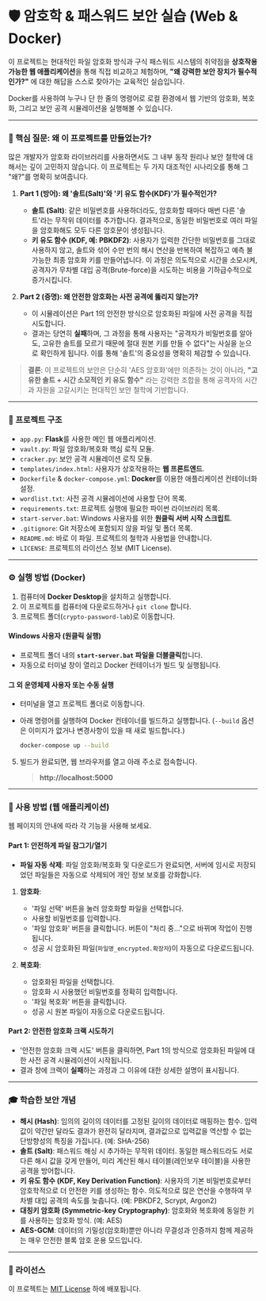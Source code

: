 # 🛡️ 암호학 & 패스워드 보안 실습 (Web & Docker)

이 프로젝트는 현대적인 파일 암호화 방식과 구식 패스워드 시스템의 취약점을 **상호작용 가능한 웹 애플리케이션**을 통해 직접 비교하고 체험하며, **"왜 강력한 보안 장치가 필수적인가?"** 에 대한 해답을 스스로 찾아가는 교육적인 실습입니다.

Docker를 사용하여 누구나 단 한 줄의 명령어로 로컬 환경에서 웹 기반의 암호화, 복호화, 그리고 보안 공격 시뮬레이션을 실행해볼 수 있습니다.

---

### 🤔 핵심 질문: 왜 이 프로젝트를 만들었는가?

많은 개발자가 암호화 라이브러리를 사용하면서도 그 내부 동작 원리나 보안 철학에 대해서는 깊이 고민하지 않습니다. 이 프로젝트는 두 가지 대조적인 시나리오를 통해 그 "왜?"를 명확히 보여줍니다.

1.  **Part 1 (방어): 왜 '솔트(Salt)'와 '키 유도 함수(KDF)'가 필수적인가?**
    *   **솔트 (Salt)**: 같은 비밀번호를 사용하더라도, 암호화할 때마다 매번 다른 '솔트'라는 무작위 데이터를 추가합니다. 결과적으로, 동일한 비밀번호로 여러 파일을 암호화해도 모두 다른 암호문이 생성됩니다.
    *   **키 유도 함수 (KDF, 예: PBKDF2)**: 사용자가 입력한 간단한 비밀번호를 그대로 사용하지 않고, 솔트와 섞어 수만 번의 해시 연산을 반복하여 복잡하고 예측 불가능한 최종 암호화 키를 만들어냅니다. 이 과정은 의도적으로 시간을 소모시켜, 공격자가 무차별 대입 공격(Brute-force)을 시도하는 비용을 기하급수적으로 증가시킵니다.

2.  **Part 2 (증명): 왜 안전한 암호화는 사전 공격에 뚫리지 않는가?**
    *   이 시뮬레이션은 Part 1의 안전한 방식으로 암호화된 파일에 사전 공격을 직접 시도합니다.
    *   결과는 당연히 **실패**하며, 그 과정을 통해 사용자는 "공격자가 비밀번호를 알아도, 고유한 솔트를 모르기 때문에 절대 원본 키를 만들 수 없다"는 사실을 눈으로 확인하게 됩니다. 이를 통해 '솔트'의 중요성을 명확히 체감할 수 있습니다.

> **결론**: 이 프로젝트의 보안은 단순히 'AES 암호화'에만 의존하는 것이 아니라, **"고유한 솔트 + 시간 소모적인 키 유도 함수"** 라는 강력한 조합을 통해 공격자의 시간과 자원을 고갈시키는 현대적인 보안 철학에 기반합니다.

---

### 📂 프로젝트 구조

*   `app.py`: **Flask**를 사용한 메인 웹 애플리케이션.
*   `vault.py`: 파일 암호화/복호화 핵심 로직 모듈.
*   `cracker.py`: 보안 공격 시뮬레이션 로직 모듈.
*   `templates/index.html`: 사용자가 상호작용하는 **웹 프론트엔드**.
*   `Dockerfile` & `docker-compose.yml`: **Docker**를 이용한 애플리케이션 컨테이너화 설정.
*   `wordlist.txt`: 사전 공격 시뮬레이션에 사용할 단어 목록.
*   `requirements.txt`: 프로젝트 실행에 필요한 파이썬 라이브러리 목록.
*   `start-server.bat`: Windows 사용자를 위한 **원클릭 서버 시작 스크립트**.
*   `.gitignore`: Git 저장소에 포함되지 않을 파일 및 폴더 목록.
*   `README.md`: 바로 이 파일. 프로젝트의 철학과 사용법을 안내합니다.
*   `LICENSE`: 프로젝트의 라이선스 정보 (MIT License).

---

### ⚙️ 실행 방법 (Docker)

1.  컴퓨터에 **Docker Desktop**을 설치하고 실행합니다.
2.  이 프로젝트를 컴퓨터에 다운로드하거나 `git clone` 합니다.
3.  프로젝트 폴더(`crypto-password-lab`)로 이동합니다.

#### Windows 사용자 (원클릭 실행)

*   프로젝트 폴더 내의 **`start-server.bat` 파일을 더블클릭**합니다.
*   자동으로 터미널 창이 열리고 Docker 컨테이너가 빌드 및 실행됩니다.

#### 그 외 운영체제 사용자 또는 수동 실행

*   터미널을 열고 프로젝트 폴더로 이동합니다.
*   아래 명령어를 실행하여 Docker 컨테이너를 빌드하고 실행합니다. (`--build` 옵션은 이미지가 없거나 변경사항이 있을 때 새로 빌드합니다.)

    ```bash
    docker-compose up --build
    ```

5.  빌드가 완료되면, 웹 브라우저를 열고 아래 주소로 접속합니다.

    > **http://localhost:5000**

---

### 🚀 사용 방법 (웹 애플리케이션)

웹 페이지의 안내에 따라 각 기능을 사용해 보세요.

#### Part 1: 안전하게 파일 잠그기/열기

*   **파일 자동 삭제**: 파일 암호화/복호화 및 다운로드가 완료되면, 서버에 임시로 저장되었던 파일들은 자동으로 삭제되어 개인 정보 보호를 강화합니다.

1.  **암호화**:
    *   '파일 선택' 버튼을 눌러 암호화할 파일을 선택합니다.
    *   사용할 비밀번호를 입력합니다.
    *   '파일 암호화' 버튼을 클릭합니다. 버튼이 "처리 중..."으로 바뀌며 작업이 진행됩니다.
    *   성공 시 암호화된 파일(`파일명_encrypted.확장자`)이 자동으로 다운로드됩니다.

2.  **복호화**:
    *   암호화된 파일을 선택합니다.
    *   암호화 시 사용했던 비밀번호를 정확히 입력합니다.
    *   '파일 복호화' 버튼을 클릭합니다.
    *   성공 시 원본 파일이 자동으로 다운로드됩니다.

#### Part 2: 안전한 암호화 크랙 시도하기

*   '안전한 암호화 크랙 시도' 버튼을 클릭하면, Part 1의 방식으로 암호화된 파일에 대한 사전 공격 시뮬레이션이 시작됩니다.
*   결과 창에 크랙이 **실패**하는 과정과 그 이유에 대한 상세한 설명이 표시됩니다.

---

### 🎓 학습한 보안 개념

*   **해시 (Hash)**: 임의의 길이의 데이터를 고정된 길이의 데이터로 매핑하는 함수. 입력값이 약간만 달라도 결과가 완전히 달라지며, 결과값으로 입력값을 역산할 수 없는 단방향성의 특징을 가집니다. (예: SHA-256)
*   **솔트 (Salt)**: 패스워드 해싱 시 추가하는 무작위 데이터. 동일한 패스워드라도 서로 다른 해시 값을 갖게 만들어, 미리 계산된 해시 테이블(레인보우 테이블)을 사용한 공격을 방어합니다.
*   **키 유도 함수 (KDF, Key Derivation Function)**: 사용자의 기본 비밀번호로부터 암호학적으로 더 안전한 키를 생성하는 함수. 의도적으로 많은 연산을 수행하여 무차별 대입 공격의 속도를 늦춥니다. (예: PBKDF2, Scrypt, Argon2)
*   **대칭키 암호화 (Symmetric-key Cryptography)**: 암호화와 복호화에 동일한 키를 사용하는 암호화 방식. (예: AES)
*   **AES-GCM**: 데이터의 기밀성(암호화)뿐만 아니라 무결성과 인증까지 함께 제공하는 매우 안전한 블록 암호 운용 모드입니다.

---

### 📄 라이선스

이 프로젝트는 [MIT License](LICENSE) 하에 배포됩니다.
